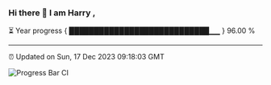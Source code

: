 ### Hi there 👋 I am Harry , 

⏳ Year progress { ████████████████████████████▁▁ } 96.00 %

---

⏰ Updated on Sun, 17 Dec 2023 09:18:03 GMT

![Progress Bar CI](https://github.com/duykhang68/duykhang68/workflows/Progress%20Bar%20CI/badge.svg)
